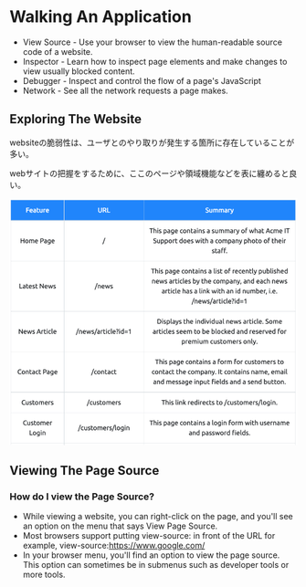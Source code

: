 # Walking An Application

- View Source - Use your browser to view the human-readable source code of a website.
- Inspector - Learn how to inspect page elements and make changes to view usually blocked content.
- Debugger - Inspect and control the flow of a page's JavaScript
- Network - See all the network requests a page makes.


## Exploring The Website

websiteの脆弱性は、ユーザとのやり取りが発生する箇所に存在していることが多い。  

webサイトの把握をするために、ここのページや領域機能などを表に纏めると良い。

![](./imgs/exampleofwebsitereview.png)

## Viewing The Page Source

### How do I view the Page Source?
- While viewing a website, you can right-click on the page, and you'll see an option on the menu that says View Page Source.
- Most browsers support putting view-source: in front of the URL for example, view-source:https://www.google.com/
- In your browser menu, you'll find an option to view the page source. This option can sometimes be in submenus such as developer tools or more tools.